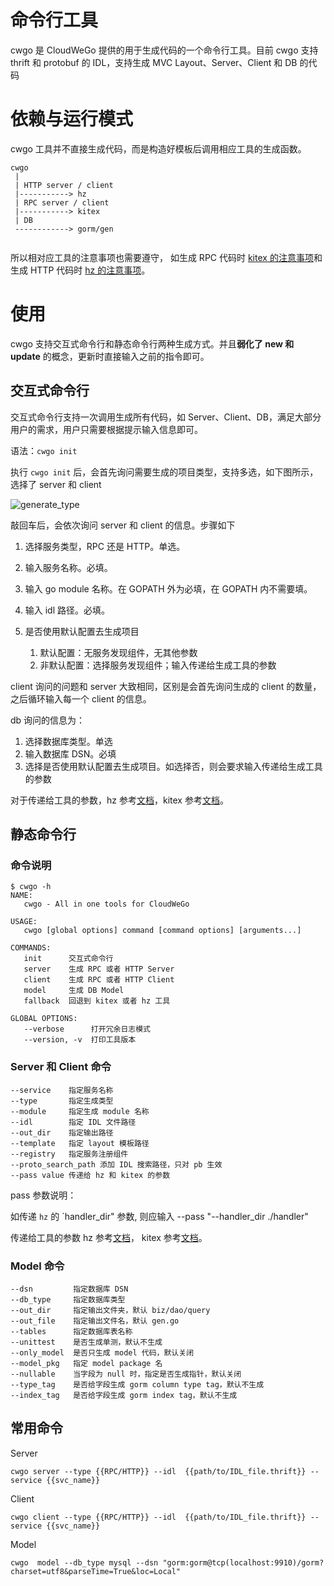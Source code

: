 # 命令行工具
cwgo 是 CloudWeGo 提供的用于生成代码的一个命令行工具。目前 cwgo 支持 thrift 和 protobuf 的 IDL，支持生成 MVC Layout、Server、Client 和 DB 的代码

# 依赖与运行模式

cwgo 工具并不直接生成代码，而是构造好模板后调用相应工具的生成函数。

```
cwgo 
 |
 | HTTP server / client
 |-----------> hz
 | RPC server / client
 |-----------> kitex
 | DB
 ------------> gorm/gen
 
```

所以相对应工具的注意事项也需要遵守， 如生成 RPC 代码时 [kitex 的注意事项](https://www.cloudwego.io/zh/docs/kitex/tutorials/code-gen/code_generation/#%E4%BD%BF%E7%94%A8-protobuf-idl-%E7%9A%84%E6%B3%A8%E6%84%8F%E4%BA%8B%E9%A1%B9)和生成 HTTP 代码时 [hz 的注意事项](https://www.cloudwego.io/zh/docs/hertz/tutorials/toolkit/toolkit/#%E6%B3%A8%E6%84%8F%E4%BA%8B%E9%A1%B9)。

# 使用

cwgo 支持交互式命令行和静态命令行两种生成方式。并且**弱化了 new 和 update** 的概念，更新时直接输入之前的指令即可。

## 交互式命令行

交互式命令行支持一次调用生成所有代码，如 Server、Client、DB，满足大部分用户的需求，用户只需要根据提示输入信息即可。

语法：`cwgo init`

执行 `cwgo init` 后，会首先询问需要生成的项目类型，支持多选，如下图所示，选择了 server 和 client

![generate_type](./imgs/generate_type.PNG)

敲回车后，会依次询问 server 和 client 的信息。步骤如下

1.  选择服务类型，RPC 还是 HTTP。单选。

1.  输入服务名称。必填。

1.  输入 go module 名称。在 GOPATH 外为必填，在 GOPATH 内不需要填。

1.  输入 idl 路径。必填。

1.  是否使用默认配置去生成项目

    1.  默认配置：无服务发现组件，无其他参数
    1.  非默认配置：选择服务发现组件；输入传递给生成工具的参数

client 询问的问题和 server 大致相同，区别是会首先询问生成的 client 的数量，之后循环输入每一个 client 的信息。

db 询问的信息为：

1.  选择数据库类型。单选
1.  输入数据库 DSN。必填
1.  选择是否使用默认配置去生成项目。如选择否，则会要求输入传递给生成工具的参数

对于传递给工具的参数，hz 参考[文档](https://www.cloudwego.io/docs/hertz/tutorials/toolkit/toolkit/#command-line-parameter-description)，kitex 参考[文档](https://www.cloudwego.io/docs/kitex/tutorials/code-gen/code_generation/)。

## 静态命令行

### 命令说明

```
$ cwgo -h
NAME:
   cwgo - All in one tools for CloudWeGo

USAGE:
   cwgo [global options] command [command options] [arguments...]

COMMANDS:
   init      交互式命令行
   server    生成 RPC 或者 HTTP Server
   client    生成 RPC 或者 HTTP Client
   model     生成 DB Model
   fallback  回退到 kitex 或者 hz 工具

GLOBAL OPTIONS:
   --verbose      打开冗余日志模式
   --version, -v  打印工具版本
```

### Server 和 Client 命令

```
--service    指定服务名称
--type       指定生成类型
--module     指定生成 module 名称
--idl        指定 IDL 文件路径
--out_dir    指定输出路径
--template   指定 layout 模板路径
--registry   指定服务注册组件
--proto_search_path 添加 IDL 搜索路径，只对 pb 生效
--pass value 传递给 hz 和 kitex 的参数
```

pass 参数说明：

如传递 `hz` 的 `handler_dir" 参数, 则应输入 --pass "--handler_dir ./handler"


传递给工具的参数
hz 参考[文档](https://www.cloudwego.io/docs/hertz/tutorials/toolkit/toolkit/#command-line-parameter-description)，
kitex 参考[文档](https://www.cloudwego.io/docs/kitex/tutorials/code-gen/code_generation/)。

### Model 命令

```
--dsn         指定数据库 DSN
--db_type     指定数据库类型
--out_dir     指定输出文件夹，默认 biz/dao/query
--out_file    指定输出文件名，默认 gen.go
--tables      指定数据库表名称
--unittest    是否生成单测，默认不生成
--only_model  是否只生成 model 代码，默认关闭
--model_pkg   指定 model package 名
--nullable    当字段为 null 时，指定是否生成指针，默认关闭
--type_tag    是否给字段生成 gorm column type tag，默认不生成  
--index_tag   是否给字段生成 gorm index tag，默认不生成          
```

## 常用命令

Server

```
cwgo server --type {{RPC/HTTP}} --idl  {{path/to/IDL_file.thrift}} --service {{svc_name}}
```

Client

```
cwgo client --type {{RPC/HTTP}} --idl  {{path/to/IDL_file.thrift}} --service {{svc_name}}
```

Model

```
cwgo  model --db_type mysql --dsn "gorm:gorm@tcp(localhost:9910)/gorm?charset=utf8&parseTime=True&loc=Local"
```
